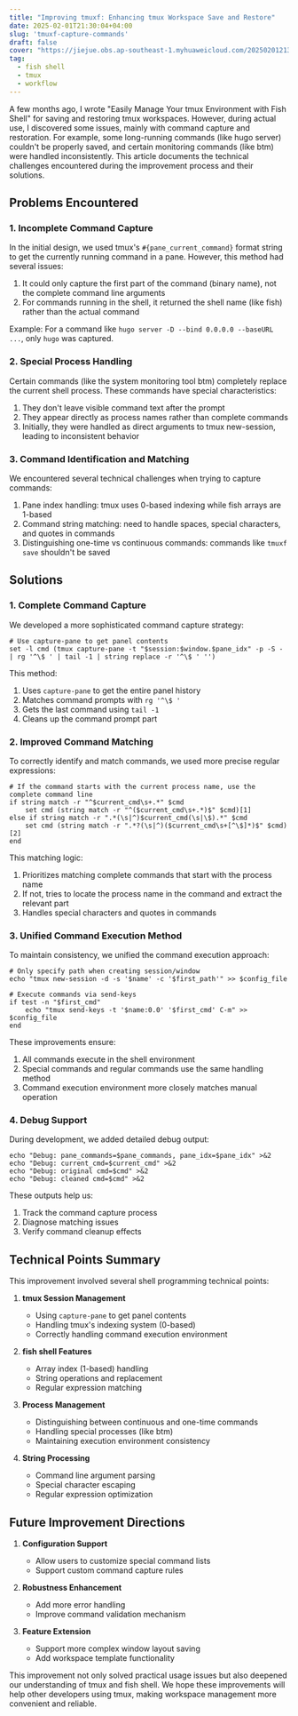 ```yaml
---
title: "Improving tmuxf: Enhancing tmux Workspace Save and Restore"
date: 2025-02-01T21:30:04+04:00
slug: 'tmuxf-capture-commands'
draft: false
cover: "https://jiejue.obs.ap-southeast-1.myhuaweicloud.com/20250201213744907.webp"
tag:
  - fish shell
  - tmux
  - workflow
---
```

A few months ago, I wrote "Easily Manage Your tmux Environment with Fish Shell" for saving and restoring tmux workspaces. However, during actual use, I discovered some issues, mainly with command capture and restoration. For example, some long-running commands (like hugo server) couldn't be properly saved, and certain monitoring commands (like btm) were handled inconsistently. This article documents the technical challenges encountered during the improvement process and their solutions.

<!--more-->

## Problems Encountered

### 1. Incomplete Command Capture

In the initial design, we used tmux's `#{pane_current_command}` format string to get the currently running command in a pane. However, this method had several issues:

1. It could only capture the first part of the command (binary name), not the complete command line arguments
2. For commands running in the shell, it returned the shell name (like fish) rather than the actual command

Example: For a command like `hugo server -D --bind 0.0.0.0 --baseURL ...`, only `hugo` was captured.

### 2. Special Process Handling

Certain commands (like the system monitoring tool btm) completely replace the current shell process. These commands have special characteristics:

1. They don't leave visible command text after the prompt
2. They appear directly as process names rather than complete commands
3. Initially, they were handled as direct arguments to tmux new-session, leading to inconsistent behavior

### 3. Command Identification and Matching

We encountered several technical challenges when trying to capture commands:

1. Pane index handling: tmux uses 0-based indexing while fish arrays are 1-based
2. Command string matching: need to handle spaces, special characters, and quotes in commands
3. Distinguishing one-time vs continuous commands: commands like `tmuxf save` shouldn't be saved

## Solutions

### 1. Complete Command Capture

We developed a more sophisticated command capture strategy:

```fish
# Use capture-pane to get panel contents
set -l cmd (tmux capture-pane -t "$session:$window.$pane_idx" -p -S - | rg '^\$ ' | tail -1 | string replace -r '^\$ ' '')
```

This method:

1. Uses `capture-pane` to get the entire panel history
2. Matches command prompts with `rg '^\$ '`
3. Gets the last command using `tail -1`
4. Cleans up the command prompt part

### 2. Improved Command Matching

To correctly identify and match commands, we used more precise regular expressions:

```fish
# If the command starts with the current process name, use the complete command line
if string match -r "^$current_cmd\s+.*" $cmd
    set cmd (string match -r "^($current_cmd\s+.*)$" $cmd)[1]
else if string match -r ".*(\s|^)$current_cmd(\s|\$).*" $cmd
    set cmd (string match -r ".*?(\s|^)($current_cmd\s+[^\$]*)$" $cmd)[2]
end
```

This matching logic:

1. Prioritizes matching complete commands that start with the process name
2. If not, tries to locate the process name in the command and extract the relevant part
3. Handles special characters and quotes in commands

### 3. Unified Command Execution Method

To maintain consistency, we unified the command execution approach:

```fish
# Only specify path when creating session/window
echo "tmux new-session -d -s '$name' -c '$first_path'" >> $config_file

# Execute commands via send-keys
if test -n "$first_cmd"
    echo "tmux send-keys -t '$name:0.0' '$first_cmd' C-m" >> $config_file
end
```

These improvements ensure:

1. All commands execute in the shell environment
2. Special commands and regular commands use the same handling method
3. Command execution environment more closely matches manual operation

### 4. Debug Support

During development, we added detailed debug output:

```fish
echo "Debug: pane_commands=$pane_commands, pane_idx=$pane_idx" >&2
echo "Debug: current_cmd=$current_cmd" >&2
echo "Debug: original cmd=$cmd" >&2
echo "Debug: cleaned cmd=$cmd" >&2
```

These outputs help us:

1. Track the command capture process
2. Diagnose matching issues
3. Verify command cleanup effects

## Technical Points Summary

This improvement involved several shell programming technical points:

1. **tmux Session Management**

   - Using `capture-pane` to get panel contents
   - Handling tmux's indexing system (0-based)
   - Correctly handling command execution environment
2. **fish shell Features**

   - Array index (1-based) handling
   - String operations and replacement
   - Regular expression matching
3. **Process Management**

   - Distinguishing between continuous and one-time commands
   - Handling special processes (like btm)
   - Maintaining execution environment consistency
4. **String Processing**

   - Command line argument parsing
   - Special character escaping
   - Regular expression optimization

## Future Improvement Directions

1. **Configuration Support**

   - Allow users to customize special command lists
   - Support custom command capture rules
2. **Robustness Enhancement**

   - Add more error handling
   - Improve command validation mechanism
3. **Feature Extension**

   - Support more complex window layout saving
   - Add workspace template functionality

This improvement not only solved practical usage issues but also deepened our understanding of tmux and fish shell. We hope these improvements will help other developers using tmux, making workspace management more convenient and reliable.
